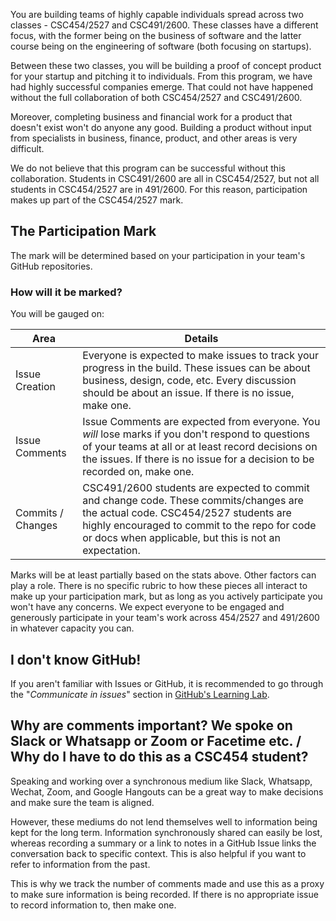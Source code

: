 You are building teams of highly capable individuals spread across two classes - CSC454/2527 and CSC491/2600. These classes have a different focus, with the former being on the business of software and the latter course being on the engineering of software (both focusing on startups).

Between these two classes, you will be building a proof of concept product for your startup and pitching it to individuals. From this program, we have had highly successful companies emerge. That could not have happened without the full collaboration of both CSC454/2527 and CSC491/2600.

Moreover, completing business and financial work for a product that doesn't exist won't do anyone any good. Building a product without input from specialists in business, finance, product, and other areas is very difficult.

We do not believe that this program can be successful without this collaboration. Students in CSC491/2600 are all in CSC454/2527, but not all students in CSC454/2527 are in 491/2600. For this reason, participation makes up part of the CSC454/2527 mark.

## The Participation Mark

The mark will be determined based on your participation in your team's GitHub repositories.

### How will it be marked?

You will be gauged on:

| Area | Details |
|---|---|
| Issue Creation | Everyone is expected to make issues to track your progress in the build. These issues can be about business, design, code, etc. Every discussion should be about an issue. If there is no issue, make one. |
| Issue Comments | Issue Comments are expected from everyone. You _will_ lose marks if you don't respond to questions of your teams at all or at least record decisions on the issues. If there is no issue for a decision to be recorded on, make one. |
| Commits / Changes | CSC491/2600 students are expected to commit and change code. These commits/changes are the actual code. CSC454/2527 students are highly encouraged to commit to the repo for code or docs when applicable, but this is not an expectation. |

Marks will be at least partially based on the stats above. Other factors can play a role. There is no specific rubric to how these pieces all interact to make up your participation mark, but as long as you actively participate you won't have any concerns. We expect everyone to be engaged and generously participate in your team's work across 454/2527 and 491/2600 in whatever capacity you can.

## I don't know GitHub!

If you aren't familiar with Issues or GitHub, it is recommended to go through the "_Communicate in issues_" section in [GitHub's Learning Lab](https://lab.github.com/githubtraining/introduction-to-github).


## Why are comments important? We spoke on Slack or Whatsapp or Zoom or Facetime etc. / Why do I have to do this as a CSC454 student?

Speaking and working over a synchronous medium like Slack, Whatsapp, Wechat, Zoom, and Google Hangouts can be a great way to make decisions and make sure the team is aligned.

However, these mediums do not lend themselves well to information being kept for the long term. Information synchronously shared can easily be lost, whereas recording a summary or a link to notes in a GitHub Issue links the conversation back to specific context. This is also helpful if you want to refer to information from the past.

This is why we track the number of comments made and use this as a proxy to make sure information is being recorded. If there is no appropriate issue to record information to, then make one.

